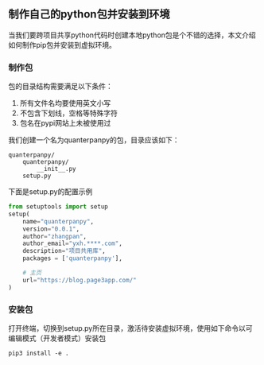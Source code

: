 ## 制作自己的python包并安装到环境

当我们要跨项目共享python代码时创建本地python包是个不错的选择，本文介绍如何制作pip包并安装到虚拟环境。

### 制作包

包的目录结构需要满足以下条件：
1. 所有文件名均要使用英文小写
2. 不包含下划线，空格等特殊字符
3. 包名在pypi网站上未被使用过

我们创建一个名为quanterpanpy的包，目录应该如下：

```
quanterpanpy/
    quanterpanpy/
        __init__.py
    setup.py
```

下面是setup.py的配置示例

```python
from setuptools import setup
setup(
    name="quanterpanpy",
    version="0.0.1",
    author="zhangpan",
    author_email="yxh.****.com",
    description="项目共用库",
    packages = ['quanterpanpy'],

    # 主页
    url="https://blog.page3app.com/"
)
```

### 安装包

打开终端，切换到setup.py所在目录，激活待安装虚拟环境，使用如下命令以可编辑模式（开发者模式）安装包

```shell
pip3 install -e .
```




